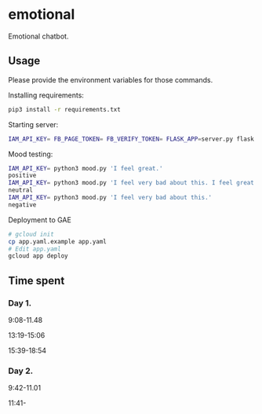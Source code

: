 emotional
=========

Emotional chatbot.

## Usage

Please provide the environment variables for those commands.

Installing requirements:

```bash
pip3 install -r requirements.txt
```

Starting server:

```bash
IAM_API_KEY= FB_PAGE_TOKEN= FB_VERIFY_TOKEN= FLASK_APP=server.py flask run -h 0.0.0.0 -p 80
```

Mood testing:

```bash
IAM_API_KEY= python3 mood.py 'I feel great.'
positive
IAM_API_KEY= python3 mood.py 'I feel very bad about this. I feel great.'
neutral
IAM_API_KEY= python3 mood.py 'I feel very bad about this.'
negative
```

Deployment to GAE

```bash
# gcloud init
cp app.yaml.example app.yaml
# Edit app.yaml
gcloud app deploy
```

## Time spent

### Day 1.

9:08-11.48

13:19-15:06

15:39-18:54

### Day 2.

9:42-11.01

11:41-

